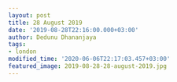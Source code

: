 ```yaml
---
layout: post
title: 28 August 2019
date: '2019-08-28T22:16:00.000+03:00'
author: Dedunu Dhananjaya
tags:
- london
modified_time: '2020-06-06T22:17:03.457+03:00'
featured_image: 2019-08-28-28-august-2019.jpg
---
```

